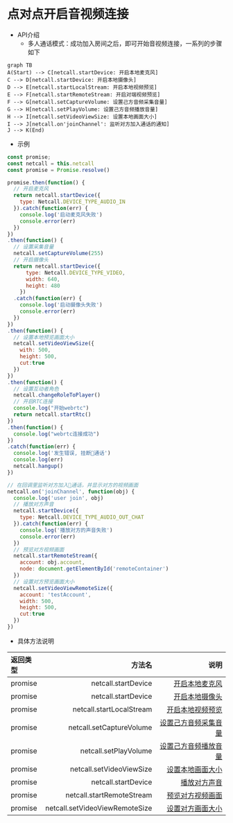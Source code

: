# <span id="点对点开启音视频连接">点对点开启音视频连接</span>

- API介绍
    - 多人通话模式：成功加入房间之后，即可开始音视频连接，一系列的步骤如下

```mermaid
graph TB
A(Start) --> C[netcall.startDevice: 开启本地麦克风]
C --> D[netcall.startDevice: 开启本地摄像头]
D --> E[netcall.startLocalStream: 开启本地视频预览]
E --> F[netcall.startRemoteStream: 开启对端视频预览]
F --> G[netcall.setCaptureVolume: 设置己方音频采集音量]
G --> H[netcall.setPlayVolume: 设置己方音频播放音量]
H --> I[netcall.setVideoViewSize: 设置本地画面大小]
I --> J[netcall.on'joinChannel': 监听对方加入通话的通知]
J --> K(End)
```

- 示例

```js
const promise;
const netcall = this.netcall
const promise = Promise.resolve()

promise.then(function() {
  // 开启麦克风
  return netcall.startDevice({
    type: Netcall.DEVICE_TYPE_AUDIO_IN
  }).catch(function(err) {
    console.log('启动麦克风失败')
    console.error(err)
  })
})
.then(function() {
  // 设置采集音量
  netcall.setCaptureVolume(255)
  // 开启摄像头
  return netcall.startDevice({
	  type: Netcall.DEVICE_TYPE_VIDEO,
	  width: 640,
	  height: 480
	})
  .catch(function(err) {
    console.log('启动摄像头失败')
    console.error(err)
  })
})
.then(function() {
  // 设置本地预览画面大小
  netcall.setVideoViewSize({
    with: 500,
    height: 500,
    cut:true
  })
})
.then(function() {
  // 设置互动者角色
  netcall.changeRoleToPlayer()
  // 开启RTC连接
  console.log("开始webrtc")
  return netcall.startRtc()
})
.then(function() {
  console.log("webrtc连接成功")
})
.catch(function(err) {
  console.log('发生错误, 挂断通话')
  console.log(err)
  netcall.hangup()
})

// 在回调里监听对方加入通话，并显示对方的视频画面
netcall.on('joinChannel', function(obj) {
  console.log('user join', obj)
  // 播放对方声音
  netcall.startDevice({
    type: Netcall.DEVICE_TYPE_AUDIO_OUT_CHAT
  }).catch(function(err) {
    console.log('播放对方的声音失败')
    console.error(err)
  })
  // 预览对方视频画面
  netcall.startRemoteStream({
    account: obj.account,
    node: document.getElementById('remoteContainer')
  })
  // 设置对方预览画面大小
  netcall.setVideoViewRemoteSize({
    account: 'testAccount',
    width: 500,
    height: 500,
    cut:true
  })
})
```

- 具体方法说明

| 返回类型|方法名 |说明 |
| :-------- | --------:| --------:|
| promise | netcall.startDevice| [开启本地麦克风](/docs/product/音视频通话/SDK开发集成/Web开发集成/采集?#开启本地麦克风) |
| promise | netcall.startDevice| [开启本地摄像头](/docs/product/音视频通话/SDK开发集成/Web开发集成/采集?#开启本地摄像头) |
| promise | netcall.startLocalStream| [开启本地视频预览](/docs/product/音视频通话/SDK开发集成/Web开发集成/播放?#预览本地摄像头) |
| promise | netcall.setCaptureVolume| [设置己方音频采集音量](/docs/product/音视频通话/SDK开发集成/Web开发集成/采集?#设置音量采集大小) |
| promise | netcall.setPlayVolume| [设置己方音频播放音量](/docs/product/音视频通话/SDK开发集成/Web开发集成/播放?#设置播放音量大小) |
| promise | netcall.setVideoViewSize| [设置本地画面大小](/docs/product/音视频通话/SDK开发集成/Web开发集成/播放?#设置本地视频画面大小) |
| promise | netcall.startDevice| [播放对方声音](/docs/product/音视频通话/SDK开发集成/Web开发集成/播放?#播放对方音频) |
| promise | netcall.startRemoteStream| [预览对方视频画面](/docs/product/音视频通话/SDK开发集成/Web开发集成/播放?#预览远程视频流) |
| promise | netcall.setVideoViewRemoteSize| [设置对方画面大小](/docs/product/音视频通话/SDK开发集成/Web开发集成/播放?#设置远程视频画面大小) |